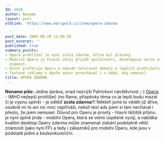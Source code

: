 ```yaml
---
ID: 1826
author: Noname
layout: post
oldlink: 'https://www.marigold.cz/item/opera-zdarma

  '
post_date: 2005-09-20 11:50:18
post_excerpt: ''
published: true
summary_points:
- Opera prohlížeč je nyní zcela zdarma, dříve byl placený.
- Mobilní Opera je hlavní zdroj příjmů společnosti, desktopová verze zdarma má zvýšit
  známost.
- Autor preferuje Operu a nebude tolerovat debaty o lepších prohlížečích.
- Textové reklamy v Opeře autor ponechával i v době, kdy nemusel.
title: OPERA ZDARMA
---
```


<p><strong>Noname píše:</strong> Jedna zpráva, snad nezvýší Patrickovi návštěvnost ;-)
<a href="http://www.opera.com/">Opera</a> - IMHO nejlepší prohlížeč (no flame, příspěvky téma co je lepší budu mazat či je vypnu úplně) - je odtěď <strong>zcela zdarma</strong>!!! Někteří jsme to věděli již dříve, osobně mi to ani nic moc nepřináší, neboť text ads jsem si tam nechával i přesto, že jsem nemusel. Důvod pro Operu je prostý - hlavní těžiště příjmu je nyní úplně jinde - mobilní Opera, která se velmi úspěšně vyvíjí, a nabídka kvalitní desktop Opery zdarma může znamenat získání podstatně větší známosti (jako nyní FF) a tedy i zákazníků pro mobilní Operu, kde jsou v podstatě jediní a bezkonkurenční.</p>
